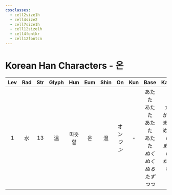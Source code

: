 ```yaml
---
cssclasses:
  - cell2size1h
  - cell4size2
  - cell7size1h
  - cell12size1h
  - cell4fontkr
  - cell12fontcn
---
```


# Korean Han Characters - 온

| Lev | Rad | Str | Glyph | Hun | Eum | Shin |     On     | Kun |                           Base                           |                       Kana                       | Simp | Man | Can  | Viet |
| :-: | :-: | :-: | :---: | :-: | :-: | :--: | :--------: | :-: | :------------------------------------------------------: | :----------------------------------------------: | :--: | :-: | :--: | :--: |
|  1  |  水  | 13  |   溫   | 따뜻할 |  온  |  温   | オン<br>*ウン* |  -  | あたた<br>あたた<br>あたた<br>あたた<br>*ぬく<br>ぬく<br>ぬる<br>たず<br>つつ* | か<br>かい<br>まる<br>める<br>*い<br>まる<br>い<br>ねる<br>む* |  温   | wēn | wan1 |  ôn  |
